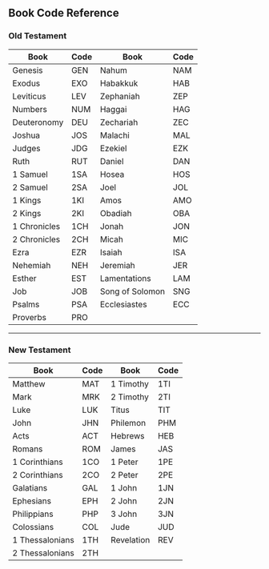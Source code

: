 ## Book Code Reference

### Old Testament

| Book               | Code | Book               | Code |
|--------------------|------|--------------------|------|
| Genesis            | GEN  | Nahum              | NAM  |
| Exodus             | EXO  | Habakkuk           | HAB  |
| Leviticus          | LEV  | Zephaniah          | ZEP  |
| Numbers            | NUM  | Haggai             | HAG  |
| Deuteronomy        | DEU  | Zechariah          | ZEC  |
| Joshua             | JOS  | Malachi            | MAL  |
| Judges             | JDG  | Ezekiel            | EZK  |
| Ruth               | RUT  | Daniel             | DAN  |
| 1 Samuel           | 1SA  | Hosea              | HOS  |
| 2 Samuel           | 2SA  | Joel               | JOL  |
| 1 Kings            | 1KI  | Amos               | AMO  |
| 2 Kings            | 2KI  | Obadiah            | OBA  |
| 1 Chronicles       | 1CH  | Jonah              | JON  |
| 2 Chronicles       | 2CH  | Micah              | MIC  |
| Ezra               | EZR  | Isaiah             | ISA  |
| Nehemiah           | NEH  | Jeremiah           | JER  |
| Esther             | EST  | Lamentations       | LAM  |
| Job                | JOB  | Song of Solomon    | SNG  |
| Psalms             | PSA  | Ecclesiastes       | ECC  |
| Proverbs           | PRO  |                    |      |

---

### New Testament

| Book               | Code | Book               | Code |
|--------------------|------|--------------------|------|
| Matthew            | MAT  | 1 Timothy          | 1TI  |
| Mark               | MRK  | 2 Timothy          | 2TI  |
| Luke               | LUK  | Titus              | TIT  |
| John               | JHN  | Philemon           | PHM  |
| Acts               | ACT  | Hebrews            | HEB  |
| Romans             | ROM  | James              | JAS  |
| 1 Corinthians      | 1CO  | 1 Peter            | 1PE  |
| 2 Corinthians      | 2CO  | 2 Peter            | 2PE  |
| Galatians          | GAL  | 1 John             | 1JN  |
| Ephesians          | EPH  | 2 John             | 2JN  |
| Philippians        | PHP  | 3 John             | 3JN  |
| Colossians         | COL  | Jude               | JUD  |
| 1 Thessalonians    | 1TH  | Revelation         | REV  |
| 2 Thessalonians    | 2TH  |                    |      |

